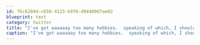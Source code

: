 ```yaml
---
id: f6c6284d-cb50-4123-b976-d9448067ae02
blueprint: text
category: twitter
title: "I've got waaaaay too many hobbies.  speaking of which, I should start studying for my motorcycle licence."
caption: "I've got waaaaay too many hobbies.  speaking of which, I should start studying for my motorcycle licence."
---
```

